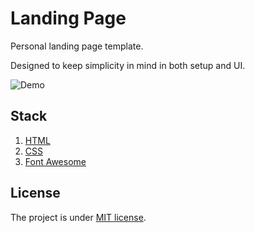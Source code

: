 # Landing Page

Personal landing page template.

Designed to keep simplicity in mind in both setup and UI.

![Demo](Link:)

## Stack

1. [HTML](https://developer.mozilla.org/en-US/docs/Web/HTML)
2. [CSS](https://developer.mozilla.org/en-US/docs/Web/CSS)
3. [Font Awesome](https://fontawesome.com/)

## License

The project is under [MIT license](https://choosealicense.com/licenses/mit/).
